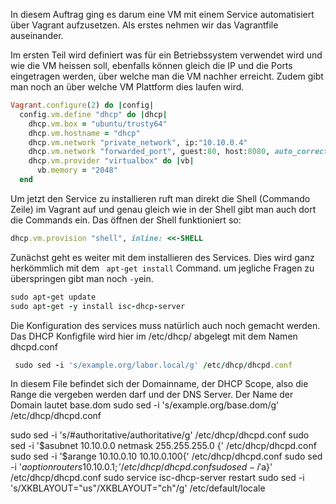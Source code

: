 In diesem Auftrag ging es darum eine VM mit einem Service automatisiert über Vagrant aufzusetzen. 
Als erstes nehmen wir das Vagrantfile auseinander.

Im ersten Teil wird definiert was für ein Betriebssystem verwendet wird und wie die VM heissen soll, ebenfalls können gleich die IP und die Ports eingetragen werden, über welche man die VM nachher erreicht. Zudem gibt man noch an über welche VM Plattform dies laufen wird.
```ruby
Vagrant.configure(2) do |config|  
  config.vm.define "dhcp" do |dhcp|
    dhcp.vm.box = "ubuntu/trusty64"
    dhcp.vm.hostname = "dhcp"
    dhcp.vm.network "private_network", ip:"10.10.0.4" 
	dhcp.vm.network "forwarded_port", guest:80, host:8080, auto_correct: true
	dhcp.vm.provider "virtualbox" do |vb|
	  vb.memory = "2048"  
  end
```
Um jetzt den Service zu installieren ruft man direkt die Shell (Commando Zeile) im Vagrant auf und genau gleich wie in der Shell gibt man auch dort die Commands ein. Das öffnen der Shell funktioniert so:
```ruby
dhcp.vm.provision "shell", inline: <<-SHELL
```
Zunächst geht es weiter mit dem installieren des Services. Dies wird ganz herkömmlich mit dem ``` apt-get install``` Command. um jegliche Fragen zu überspringen gibt man noch ```-y```ein.
```ruby
sudo apt-get update
sudo apt-get -y install isc-dhcp-server
```
Die Konfiguration des services muss natürlich auch noch gemacht werden. Das DHCP Konfigfile wird hier im /etc/dhcp/ abgelegt mit dem Namen dhcpd.conf
```ruby
 sudo sed -i 's/example.org/labor.local/g' /etc/dhcp/dhcpd.conf
 ```
 In diesem File befindet sich der Domainname, der DHCP Scope, also die Range die vergeben werden darf und der DNS Server.
 Der Name der Domain lautet base.dom
 sudo sed -i 's/example.org/base.dom/g' /etc/dhcp/dhcpd.conf
 
 
 sudo sed -i 's/#authoritative/authoritative/g' /etc/dhcp/dhcpd.conf
 sudo sed -i '$asubnet 10.10.0.0 netmask 255.255.255.0 {' /etc/dhcp/dhcpd.conf 
 sudo sed -i '$arange 10.10.0.10 10.10.0.100{' /etc/dhcp/dhcpd.conf
 sudo sed -i '$aoption routers 10.10.0.1;' /etc/dhcp/dhcpd.conf
 sudo sed -i '$a}' /etc/dhcp/dhcpd.conf
 sudo service isc-dhcp-server restart
 sudo sed -i 's/XKBLAYOUT="us"/XKBLAYOUT="ch"/g' /etc/default/locale
 ```
 
